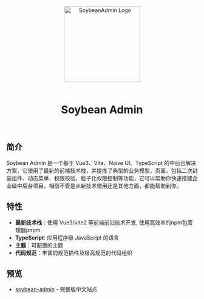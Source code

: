 <div align="center">
  <a href="https://github.com/honghuangdc/soybean-admin">
    <img alt="SoybeanAdmin Logo" width="200" height="200" src="https://s3.bmp.ovh/imgs/2021/09/088571214c76b1e5.png">
  </a>
	<br />
	<br />
	<h1>Soybean Admin</h1>
  <br />
</div>


## 简介

Soybean Admin 是一个基于 Vue3、Vite、Naive UI、TypeScript 的中后台解决方案，它使用了最新的前端技术栈，并提炼了典型的业务模型，页面，包括二次封装组件、动态菜单、权限校验、粒子化权限控制等功能，它可以帮助你快速搭建企业级中后台项目，相信不管是从新技术使用还是其他方面，都能帮助到你。

## 特性

- **最新技术栈**：使用 Vue3/vite2 等前端前沿技术开发, 使用高效率的npm包管理器pnpm
- **TypeScript**: 应用程序级 JavaScript 的语言
- **主题**：可配置的主题
- **代码规范**：丰富的规范插件及极高规范的代码组织

## 预览

- [soybean-admin](https://soybean.pro/) - 完整版中文站点

